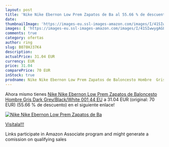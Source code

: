 ```yaml
---
layout: post
title: 'Nike Nike Ebernon Low Prem Zapatos de Ba al 55.66 % de descuento'
date: 
thumbnailImage: 'https://images-eu.ssl-images-amazon.com/images/I/41SIwwygAGL._SL200_.jpg'
images: [ 'https://images-eu.ssl-images-amazon.com/images/I/41SIwwygAGL._SL200_.jpg' ]
comments: true
category: ofertas
author: ring
slug: B078HJ37K4
description:
actualPrice: 31.04 EUR
currency: EUR
price: 31.04
comparePrice: 70 EUR
inStock: true
prodname: Nike Nike Ebernon Low Prem Zapatos de Baloncesto Hombre  Gris  Dark Grey/Black/White 001   44 EU
---
```


Ahora mismo tienes [Nike Nike Ebernon Low Prem Zapatos de Baloncesto Hombre  Gris  Dark Grey/Black/White 001   44 EU](https://www.amazon.es/dp/B078HJ37K4/?tag=tolees-21) a 31.04 EUR (original: 70 EUR) (55.66 %  de descuento) en el siguiente enlace!

[![Nike Nike Ebernon Low Prem Zapatos de Ba](https://images-eu.ssl-images-amazon.com/images/I/41SIwwygAGL._SL200_.jpg)](https://www.amazon.es/dp/B078HJ37K4/?tag=tolees-21)

[Visítala!!!](https://www.amazon.es/dp/B078HJ37K4/?tag=tolees-21)

Links participate in Amazon Associate program and might generate a comission on qualifying sales
